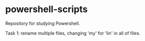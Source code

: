 # powershell-scripts
Repository for studying Powershell.

Task 1: rename multiple files, changing 'my' for 'lin' in all of files.